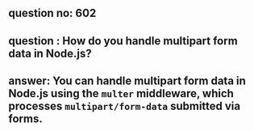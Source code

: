 
      
## question no: 602

## question : How do you handle multipart form data in Node.js?

## answer: You can handle multipart form data in Node.js using the `multer` middleware, which processes `multipart/form-data` submitted via forms.
      